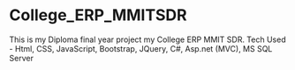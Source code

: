 # College_ERP_MMITSDR
This is my Diploma final year project my College ERP MMIT SDR. Tech Used - Html, CSS, JavaScript, Bootstrap, JQuery, C#, Asp.net (MVC), MS SQL Server
